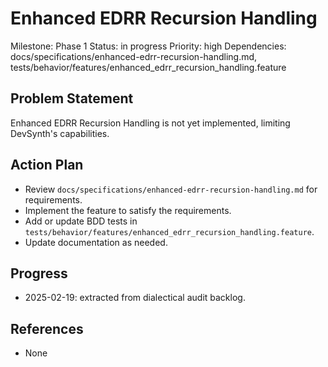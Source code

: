 # Enhanced EDRR Recursion Handling
Milestone: Phase 1
Status: in progress
Priority: high
Dependencies: docs/specifications/enhanced-edrr-recursion-handling.md, tests/behavior/features/enhanced_edrr_recursion_handling.feature

## Problem Statement
Enhanced EDRR Recursion Handling is not yet implemented, limiting DevSynth's capabilities.


## Action Plan
- Review `docs/specifications/enhanced-edrr-recursion-handling.md` for requirements.
- Implement the feature to satisfy the requirements.
- Add or update BDD tests in `tests/behavior/features/enhanced_edrr_recursion_handling.feature`.
- Update documentation as needed.

## Progress
- 2025-02-19: extracted from dialectical audit backlog.

## References
- None
